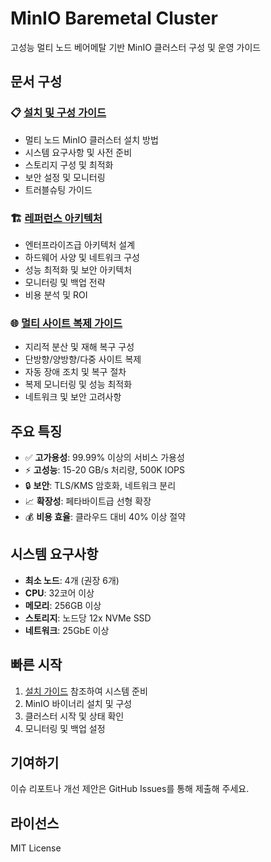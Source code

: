 # MinIO Baremetal Cluster

고성능 멀티 노드 베어메탈 기반 MinIO 클러스터 구성 및 운영 가이드

## 문서 구성

### 📋 [설치 및 구성 가이드](minio-multinode-guide.md)
- 멀티 노드 MinIO 클러스터 설치 방법
- 시스템 요구사항 및 사전 준비
- 스토리지 구성 및 최적화
- 보안 설정 및 모니터링
- 트러블슈팅 가이드

### 🏗️ [레퍼런스 아키텍처](minio-reference-architecture.md)
- 엔터프라이즈급 아키텍처 설계
- 하드웨어 사양 및 네트워크 구성
- 성능 최적화 및 보안 아키텍처
- 모니터링 및 백업 전략
- 비용 분석 및 ROI

### 🌐 [멀티 사이트 복제 가이드](minio-multisite-replication-guide.md)
- 지리적 분산 및 재해 복구 구성
- 단방향/양방향/다중 사이트 복제
- 자동 장애 조치 및 복구 절차
- 복제 모니터링 및 성능 최적화
- 네트워크 및 보안 고려사항

## 주요 특징

- ✅ **고가용성**: 99.99% 이상의 서비스 가용성
- ⚡ **고성능**: 15-20 GB/s 처리량, 500K IOPS
- 🔒 **보안**: TLS/KMS 암호화, 네트워크 분리
- 📈 **확장성**: 페타바이트급 선형 확장
- 💰 **비용 효율**: 클라우드 대비 40% 이상 절약

## 시스템 요구사항

- **최소 노드**: 4개 (권장 6개)
- **CPU**: 32코어 이상
- **메모리**: 256GB 이상
- **스토리지**: 노드당 12x NVMe SSD
- **네트워크**: 25GbE 이상

## 빠른 시작

1. [설치 가이드](minio-multinode-guide.md) 참조하여 시스템 준비
2. MinIO 바이너리 설치 및 구성
3. 클러스터 시작 및 상태 확인
4. 모니터링 및 백업 설정

## 기여하기

이슈 리포트나 개선 제안은 GitHub Issues를 통해 제출해 주세요.

## 라이선스

MIT License
